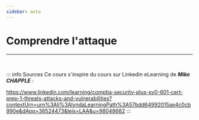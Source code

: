 ```yaml
---
sidebar: auto
---
```

# Comprendre l'attaque
<Badge type="tip" text="Rédigé le */*/2024" />
<Badge type="danger" text="<--- à mettre à jour" />
<Badge type="warning" text="En cours de rédaction" />








<hr>
<br>

::: info Sources
Ce cours s'inspire du cours sur Linkedin eLearning de ***Mike CHAPPLE*** :

https://www.linkedin.com/learning/comptia-security-plus-sy0-601-cert-prep-1-threats-attacks-and-vulnerabilities?contextUrn=urn%3Ali%3AlyndaLearningPath%3A57bdd64992015ae4c0cb990e&dApp=36524473&leis=LAA&u=98048682
:::